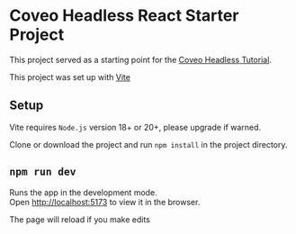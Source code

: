 # Coveo Headless React Starter Project

This project served as a starting point for the [Coveo Headless Tutorial](https://levelup.coveo.com/learn/courses/headless-tutorial).

This project was set up with [Vite](https://vitejs.dev/guide/#scaffolding-your-first-vite-project)

## Setup

Vite requires `Node.js` version 18+ or 20+, please upgrade if warned.

Clone or download the project and run `npm install` in the project directory.

## `npm run dev`

Runs the app in the development mode.\
Open [http://localhost:5173](http://localhost:5173) to view it in the browser.

The page will reload if you make edits
